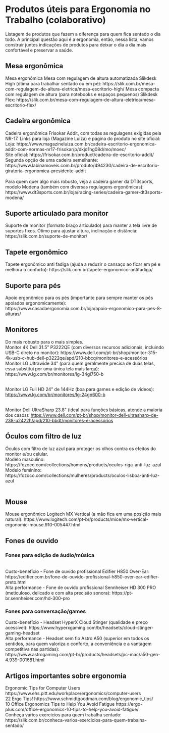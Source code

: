 # Produtos úteis para Ergonomia no Trabalho (colaborativo)
Listagem de produtos que fazem a diferença para quem fica sentado o dia todo. 
A principal questão aqui é a ergonomia, então, nessa lista, vamos construir juntos indicações de produtos para deixar o dia a dia mais confortável e preservar a saúde.

<h2>Mesa ergonômica</h2>
Mesa ergonômica
Mesa com regulagem de altura automatizada Slikdesk High (ótima para trabalhar sentado ou em pé): https://slik.com.br/mesa-com-regulagem-de-altura-eletrica/mesa-escritorio-high/
Mesa compacta com regulagem de altura (para notebooks e espaços pequenos) Slikdesk Flex: https://slik.com.br/mesa-com-regulagem-de-altura-eletrica/mesa-escritorio-flex/

<h2>Cadeira ergonômica</h2>
Cadeira ergonômica Frisokar Addit, com todas as regulagens exigidas pela NR-17. Links para loja (Magazine Luiza) e página do produto no site oficial:<br />
Loja: https://www.magazineluiza.com.br/cadeira-escritorio-ergonomica-addit-com-normas-nr17-frisokar/p/dkjd1hg08d/mo/moec/<br />
Site oficial: https://frisokar.com.br/product/cadeira-de-escritorio-addit/<br />
Segunda opção de uma cadeira semelhante: https://www.labinamoveis.com.br/produto/494230/cadeira-de-escritorio-giratoria-ergonomica-presidente-addit<br /><br />
Para quem quer algo mais robusto, veja a cadeira gamer da DT3sports, modelo Modena (também com diversas regulagens ergonômicas): https://www.dt3sports.com.br/loja/racing-series/cadeira-gamer-dt3sports-modena/<br />

<h2>Suporte articulado para monitor</h2>
Suporte de monitor (formato braço articulado) para manter a tela livre de suportes fixos. Ótimo para ajustar altura, inclinação e distância:<br /> https://slik.com.br/suporte-de-monitor/

<h2>Tapete ergonômico</h2>
Tapete ergonômico anti fadiga (ajuda a reduzir o cansaço ao ficar em pé e melhora o conforto): https://slik.com.br/tapete-ergonomico-antifadiga/

<h2>Suporte para pés</h2>
Apoio ergonômico para os pés (importante para sempre manter os pés apoiados ergonomicamente): https://www.casadaergonomia.com.br/loja/apoio-ergonomico-para-pes-8-alturas/

<h2>Monitores</h2>
Do mais robusto para o mais simples.<br />
Monitor 4K Dell 31.5” P3222QE (com diversos recursos adicionais, incluindo USB-C direto no monitor): https://www.dell.com/pt-br/shop/monitor-315-4k-usb-c-hub-dell-p3222qe/apd/210-bbcq/monitores-e-acessórios<br />
Monitor LG Ultrawide 34” (para quem geralmente precisa de duas telas, essa substitui por uma única tela mais larga): https://www.lg.com/br/monitores/lg-34gl750-b <br /><br />

Monitor LG Full HD 24” de 144Hz (boa para games e edição de vídeos): https://www.lg.com/br/monitores/lg-24gn600-b<br /><br />

Monitor Dell UltraSharp 23.8” (ideal para funções básicas, atende a maioria dos casos): https://www.dell.com/pt-br/shop/monitor-dell-ultrasharp-de-238-u2422h/apd/210-bbdt/monitores-e-acessórios


<h2>Óculos com filtro de luz</h2>
Óculos com filtro de luz azul para proteger os olhos contra os efeitos do monitor e/ou celular.<br />
Modelo masculino: https://fozoco.com/collections/homens/products/oculos-riga-anti-luz-azul<br />
Modelo feminino: https://fozoco.com/collections/mulheres/products/oculos-lisboa-anti-luz-azul<br />
<br />

<h2>Mouse</h2>
Mouse ergonômico Logitech MX Vertical (a mão fica em uma posição mais natural): https://www.logitech.com/pt-br/products/mice/mx-vertical-ergonomic-mouse.910-005447.html<br />

<h2>Fones de ouvido</h2>
<h3>Fones para edição de áudio/música</h3><br />
Custo-benefício - Fone de ouvido profissional Edifier H850 Over-Ear: https://edifier.com.br/fone-de-ouvido-profissional-h850-over-ear-edifier-preto.html<br />
Alta performance - Fone de ouvido profissional Sennheiser HD 300 PRO (meticuloso, delicado e com alta precisão sonora): https://pt-br.sennheiser.com/hd-300-pro<br />

<h3>Fones para conversação/games</h3>
Custo-benefício - Headset HyperX Cloud Stinger (qualidade e preço acessível): https://www.hyperxgaming.com/br/headsets/cloud-stinger-gaming-headset<br />
Alta performance - Headset sem fio Astro A50 (superior em todos os sentidos, para quem valoriza o conforto, a conveniência e a vantagem competitiva nas partidas):<br /> https://www.astrogaming.com/pt-br/products/headsets/pc-mac/a50-gen-4.939-001681.html<br />

<h2>Artigos importantes sobre ergonomia</h2>
Ergonomic Tips for Computer Users https://www.ehs.pitt.edu/workplace/ergonomics/computer-users<br />
22 Ergo Tips! https://www.schmidtgoodman.com/blog/ergonomic_tips/<br />
10 Office Ergonomics Tips to Help You Avoid Fatigue https://ergo-plus.com/office-ergonomics-10-tips-to-help-you-avoid-fatigue/<br />
Conheça vários exercícios para quem trabalha sentado: https://slik.com.br/conheca-varios-exercicios-para-quem-trabalha-sentado/<br />


